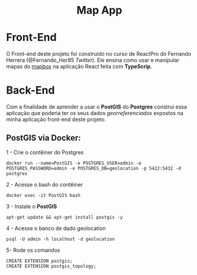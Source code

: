 <h1 align="center">Map App</h1>

# Front-End

O Front-end deste projeto foi construido no curso de ReactPro do Fernando Herrera (@Fernando_Her85 *Twitter*). Ele ensina como usar e manipular mapas do [mapbox](https://www.mapbox.com/) na aplicação React feita com **TypeScrip**. 

# Back-End

Com a finalidade de aprender a usar o **PostGIS** do **Postgres** construi essa aplicação que poderia ter os seus dados *georreferenciados* expostos na minha aplicação front-end deste projeto.

## PostGIS via Docker:

1 - Crie o contêiner do Postgres
```
docker run --name=PostGIS -e POSTGRES_USER=admin -e POSTGRES_PASSWORD=admin -e POSTGRES_DB=geolocation -p 5422:5432 -d postgres          
```
2 - Acesse o bash do contêiner
```
docker exec -it PostGIS bash
```
3 - Instale o **PostGIS**
```
apt-get update && apt-get install postgis -y
```
4 - Acesse o banco de dado geolocation
```
psql -U admin -h localhost -d geolocation
```
5- Rode os comandos
```
CREATE EXTENSION postgis;
CREATE EXTENSION postgis_topology;

```

